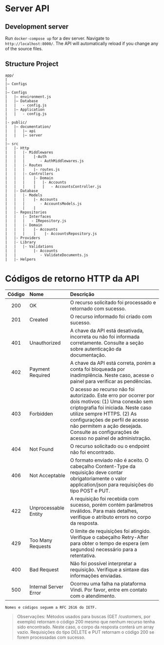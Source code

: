 # Server API

## Development server

Run `docker-compose up` for a dev server. Navigate to `http://localhost:8000/`.
The API will automatically reload if you change any of the source files.

## Structure Project

```
app/
|
|– Configs
|
|– Configs
|   |– environment.js
|   |– Database
|   |   - config.js
|   |– Application
|   |   - config.js
|
|- public/
|   |– documentation/
|   |   |– api
|   |   |– server
|
|– src
|   |- Http
|   |   |- Middlewares
|   |   |    |-Auth
|   |   |       - AuthMiddlewares.js
|   |   |- Routes
|   |   |    |- routes.js
|   |   |- Controllers
|   |   |    |- Domain
|   |   |    |   |- Accounts
|   |   |    |   |   - AccountsController.js
|   |- Database
|   |   |- Models
|   |   |    |- Accounts
|   |   |       - AccountsModels.js
|   |   |    |
|   |- Repositories
|   |   |- Interfaces
|   |   |   - IRepository.js
|   |   |- Domain
|   |   |    |- Accounts
|   |   |    |    |- AccountsRepository.js
|   |- Providers
|   |- Library
|   |   |- Validations
|   |        |- Accounts
|   |           - ValidateDocuments.js
|   |- Helpers

```

# Códigos de retorno HTTP da API

| Código | Nome | Descrição |
| :----: | :--- | :-------- |
| 200 | OK | O recurso solicitado foi processado e retornado com sucesso. |
| 201 | Created | O recurso informado foi criado com sucesso.
| 401 | Unauthorized | A chave da API está desativada, incorreta ou não foi informada corretamente. Consulte a seção sobre autenticação da documentação. |
| 402 | Payment Required | A chave da API está correta, porém a conta foi bloqueada por inadimplência. Neste caso, acesse o painel para verificar as pendências. |
| 403 | Forbidden | O acesso ao recurso não foi autorizado. Este erro por ocorrer por dois motivos: (1) Uma conexão sem criptografia foi iniciada. Neste caso utilize sempre HTTPS. (2) As configurações de perfil de acesso não permitem a ação desejada. Consulte as configurações de acesso no painel de administração. |
| 404 | Not Found | O recurso solicitado ou o endpoint não foi encontrado. |
| 406 | Not Acceptable | O formato enviado não é aceito. O cabeçalho Content-Type da requisição deve contar obrigatoriamente o valor application/json para requisições do tipo POST e PUT. |
| 422 | Unprocessable Entity | A requisição foi recebida com sucesso, porém contém parâmetros inválidos. Para mais detalhes, verifique o atributo errors no corpo da resposta. |
| 429 | Too Many Requests | O limite de requisições foi atingido. Verifique o cabeçalho Retry-After para obter o tempo de espera (em segundos) necessário para a retentativa. |
| 400 | Bad Request | Não foi possível interpretar a requisição. Verifique a sintaxe das informações enviadas. |
| 500 | Internal Server Error | Ocorreu uma falha na plataforma Vindi. Por favor, entre em contato com o atendimento. |

```
Nomes e códigos seguem a RFC 2616 do IETF.
```

> Observações:
> Métodos usados para buscas (GET /customers, por exemplo) retornam o código 200 mesmo que nenhum recurso tenha sido encontrado. Neste caso, o corpo da resposta conterá um array vazio.
> Requisições do tipo DELETE e PUT retornam o código 200 se forem processadas com sucesso.

